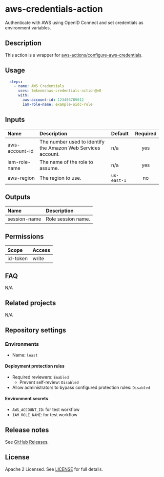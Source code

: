 # aws-credentials-action

Authenticate with AWS using OpenID Connect and set credentials as environment variables.

<!-- actdocs start -->

## Description

This action is a wrapper for [aws-actions/configure-aws-credentials][aws-actions].

## Usage

```yaml
  steps:
    - name: AWS Credentials
      uses: tmknom/aws-credentials-action@v0
      with:
        aws-account-id: 123456789012
        iam-role-name: example-oidc-role
```

## Inputs

| Name | Description | Default | Required |
| :--- | :---------- | :------ | :------: |
| aws-account-id | The number used to identify the Amazon Web Services account. | n/a | yes |
| iam-role-name | The name of the role to assume. | n/a | yes |
| aws-region | The region to use. | `us-east-1` | no |

## Outputs

| Name | Description |
| :--- | :---------- |
| session-name | Role session name. |

<!-- actdocs end -->

## Permissions

| Scope    | Access |
| :------- | :----- |
| id-token | write  |

## FAQ

N/A

## Related projects

N/A

## Repository settings

### Environments

- Name: `least`

#### Deployment protection rules

- Required reviewers: `Enabled`
    - Prevent self-review: `Disabled`
- Allow administrators to bypass configured protection rules: `Disabled`

#### Environment secrets

- `AWS_ACCOUNT_ID`: for test workflow
- `IAM_ROLE_NAME`: for test workflow

## Release notes

See [GitHub Releases][releases].

## License

Apache 2 Licensed. See [LICENSE](LICENSE) for full details.

[aws-actions]: https://github.com/aws-actions/configure-aws-credentials
[releases]: https://github.com/tmknom/template-composite-action/releases
